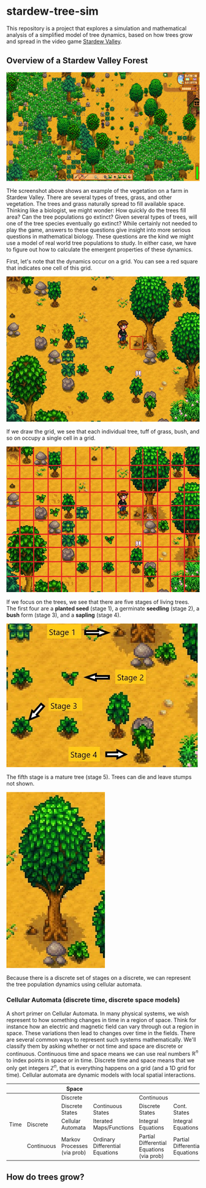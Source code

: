 # stardew-tree-sim
This repository is a project that explores a simulation and mathematical analysis of a simplified model of tree dynamics, based on how trees grow and spread in the video game [Stardew Valley](https://www.stardewvalley.net/). 

## Overview of a Stardew Valley Forest


![Forest on stardew valley farm](./images/20231018082043_1.jpg)

THe screenshot above shows an example of the vegetation on a farm in Stardew Valley. There are several types of trees, grass, and other vegetation. The trees and grass naturally spread to fill available space. Thinking like a biologist, we might wonder: How quickly do the trees fill area? Can the tree populations go extinct? Given several types of trees, will one of the tree species eventually go extinct? While certainly not needed to play the game, answers to these questions give insight into more serious questions in mathematical biology. These questions are the kind we might use a model of real world tree populations to study. In either case, we have to figure out how to calculate the emergent properties of these dynamics. 

First, let's note that the dynamics occur on a grid. You can see a red square that indicates one cell of this grid.

![Close up of forest, showing a red square of one cell](./images/treegrid_latent.jpg)

If we draw the grid, we see that each individual tree, tuff of grass, bush, and so on occupy a single cell in a grid. 

![Close up of forest, superimposed red grid](./images/treegrid.jpg)

If we focus on the trees, we see that there are five stages of living trees. The first four are a **planted seed** (stage 1), a germinate **seedling** (stage 2), a **bush** form (stage 3), and a **sapling** (stage 4).   

![Four stages of a growing tree](./images/tree_stages_1_to_4.jpg)

The fifth stage is a mature tree (stage 5). Trees can die and leave stumps not shown. 

![A mature tree](./images/tree_mature.jpg)

Because there is a discrete set of stages on a discrete,  we can represent the tree population dynamics using cellular automata.


### Cellular Automata (discrete time, discrete space models)
A short primer on Cellular Automata. In many physical systems, we wish represent to how something changes in time in a region of space. Think for instance how an electric and magnetic field can vary through out a region in space. These variations then lead to changes over time in the fields. There are several common ways to represent such systems mathematically. We'll classify them by asking whether or not time and space are discrete or continuous. Continuous time and space means we can use real numbers $\mathbb{R}^n$ to index points in space or in time. Discrete time and space means that we only get integers $\mathbb{Z}^n$, that is everything happens on a grid (and a 1D grid for time). Cellular automata are dynamic models with local spatial interactions.


|      |            | Space                       |                                 |                                           |                                |
| ---- | ---------- | --------------------------- | ------------------------------- | ----------------------------------------- | ------------------------------ |
|      |            | Discrete                    |                                 | Continuous                                |                                |
|      |            | Discrete States             | Continuous States               | Discrete States                           | Cont. States                   |
| Time | Discrete   | Cellular Automata           | Iterated Maps/Functions         | Integral Equations                        | Integral Equations             | 
|      | Continuous | Markov Processes (via prob) | Ordinary Differential Equations | Partial Differential Equations (via prob) | Partial Differential Equations |




## How do trees grow? 

